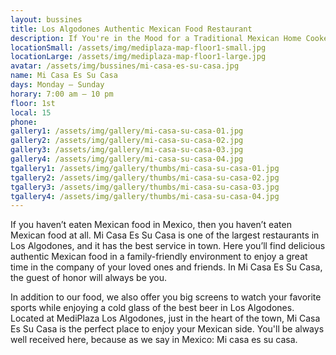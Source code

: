 ```yaml
---
layout: bussines
title: Los Algodones Authentic Mexican Food Restaurant
description: If You're in the Mood for a Traditional Mexican Home Cooked Meal, Then Come to Mi Casa Es Su Casa at MediPlaza Los Algodones. We Serve Breakfast, Lunch, and Dinner So You're Welcome to Stop by Any Time.
locationSmall: /assets/img/mediplaza-map-floor1-small.jpg
locationLarge: /assets/img/mediplaza-map-floor1-large.jpg
avatar: /assets/img/bussines/mi-casa-es-su-casa.jpg
name: Mi Casa Es Su Casa
days: Monday – Sunday
horary: 7:00 am – 10 pm 
floor: 1st
local: 15
phone:
gallery1: /assets/img/gallery/mi-casa-su-casa-01.jpg
gallery2: /assets/img/gallery/mi-casa-su-casa-02.jpg
gallery3: /assets/img/gallery/mi-casa-su-casa-03.jpg
gallery4: /assets/img/gallery/mi-casa-su-casa-04.jpg
tgallery1: /assets/img/gallery/thumbs/mi-casa-su-casa-01.jpg
tgallery2: /assets/img/gallery/thumbs/mi-casa-su-casa-02.jpg
tgallery3: /assets/img/gallery/thumbs/mi-casa-su-casa-03.jpg
tgallery4: /assets/img/gallery/thumbs/mi-casa-su-casa-04.jpg
---
```

If you haven’t eaten Mexican food in Mexico, then you haven’t eaten Mexican food at all. Mi Casa Es Su Casa is one of the largest restaurants in Los Algodones, and it has the best service in town. Here you’ll find delicious authentic Mexican food in a family-friendly environment to enjoy a great time in the company of your loved ones and friends. In Mi Casa Es Su Casa, the guest of honor will always be you.

In addition to our food, we also offer you big screens to watch your favorite sports while enjoying a cold glass of the best beer in Los Algodones. Located at MediPlaza Los Algodones, just in the heart of the town, Mi Casa Es Su Casa is the perfect place to enjoy your Mexican side. You'll be always well received here, because as we say in Mexico: Mi casa es su casa.